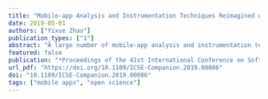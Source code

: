 ```yaml
---
title: "Mobile-app Analysis and Instrumentation Techniques Reimagined with DECREE"
date: 2019-05-01
authors: ["Yixue Zhao"]
publication_types: ["1"]
abstract: "A large number of mobile-app analysis and instrumentation techniques have emerged in the past decade. However, those techniques' components are difficult to extract and reuse outside their original tools, their evaluation results are hard to reproduce, and the tools themselves are hard to compare. This paper introduces DECREE, an infrastructure intended to guide such techniques to be reproducible, practical, reusable, and easy to adopt in practice. DECREE allows researchers and developers to easily discover existing solutions to their needs, enables unbiased and reproducible evaluation, and supports easy construction and execution of replication studies. The paper describes DECREE's three modules and its potential to fundamentally alter how research is conducted in this area."
featured: false
publication: "*Proceedings of the 41st International Conference on Software Engineering: Companion Proceedings* (**ICSE** , Doctoral Symposium), acceptance rate: **29%** = 9 (oral presentation)/31"
url_pdf: "https://doi.org/10.1109/ICSE-Companion.2019.00086"
doi: "10.1109/ICSE-Companion.2019.00086"
tags: ["mobile apps", "open science"]
---
```


